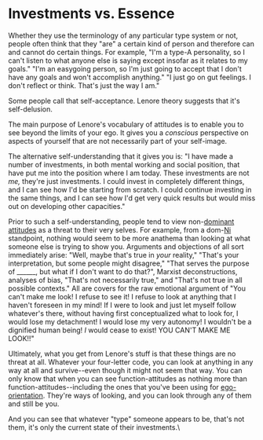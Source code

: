# Investments vs. Essence

Whether they use the terminology of any particular type system or not, people often think that they "are" a certain kind of person and therefore can and cannot do certain things. For example, "I'm a type-A personality, so I can't listen to what anyone else is saying except insofar as it relates to my goals." "I'm an easygoing person, so I'm just going to accept that I don't have any goals and won't accomplish anything." "I just go on gut feelings. I don't reflect or think. That's just the way I am."

Some people call that self-acceptance. Lenore theory suggests that it's self-delusion.

The main purpose of Lenore's vocabulary of attitudes is to enable you to see beyond the limits of your ego. It gives you a _conscious_ perspective on aspects of yourself that are not necessarily part of your self-image.

The alternative self-understanding that it gives you is: "I have made a number of investments, in both mental working and social position, that have put me into the position where I am today. These investments are not _me,_ they're just investments. I could invest in completely different things, and I can see how I'd be starting from scratch. I could continue investing in the same things, and I can see how I'd get very quick results but would miss out on developing other capacities."

Prior to such a self-understanding, people tend to view non-[dominant attitudes](../../fundamentals/function-attitude/cognitive-stack/dominant-function.md) as a threat to their very selves. For example, from a dom-[Ni ](../../fundamentals/function-attitude/perception/intuition/introverted-intuition-ni.md)standpoint, nothing would seem to be more anathema than looking at what someone else is trying to show you. Arguments and objections of all sort immediately arise: "Well, maybe that's true in _your_ reality," "That's your interpretation, but some people might disagree," "That serves the purpose of \_\_\_\_\_\_, but what if I don't want to do that?", Marxist deconstructions, analyses of bias, "That's not necessarily true," and "That's not true in all possible contexts." All are covers for the raw emotional argument of "You can't make me look! I refuse to see it! I refuse to look at anything that I haven't foreseen in my mind! If I were to look and just let myself follow whatever's there, without having first conceptualized what to look for, I would lose my detachment! I would lose my very autonomy! I wouldn't be a dignified human being! _I_ would cease to exist! YOU CAN'T MAKE ME LOOK!!"

Ultimately, what you get from Lenore's stuff is that these things are no threat at all. Whatever your four-letter code, you can look at anything in any way at all and survive--even though it might not seem that way. You can only know that when you can see function-attitudes as nothing more than function-attitudes--including the ones that you've been using for [ego-orientation](../../sign-interpretation/orienting/ego-orientation.md). They're ways of looking, and you can look through any of them and still be you.

And you can see that whatever "type" someone appears to be, that's not them, it's only the current state of their investments.\
